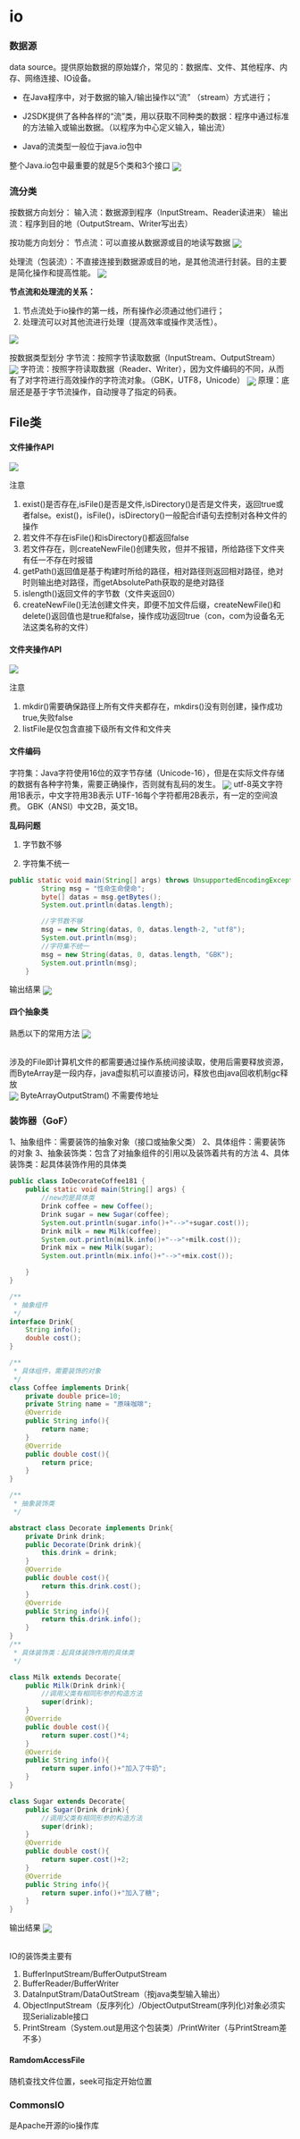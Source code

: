 # io
### 数据源
data source。提供原始数据的原始媒介，常见的：数据库、文件、其他程序、内存、网络连接、IO设备。
* 在Java程序中，对于数据的输入/输出操作以“流”
（stream）方式进行；
*  J2SDK提供了各种各样的“流”类，用以获取不同种类的数据：程序中通过标准的方法输入或输出数据。（以程序为中心定义输入，输出流）

* Java的流类型一般位于java.io包中

整个Java.io包中最重要的就是5个类和3个接口
<img src="./pictures/Annotation 2019-11-09 153426.png"  div align=center />

### 流分类
按数据方向划分：
输入流：数据源到程序（InputStream、Reader读进来）
输出流：程序到目的地（OutputStream、Writer写出去）

按功能方向划分：
节点流：可以直接从数据源或目的地读写数据
<img src="./pictures/Annotation 2019-11-09 154043.png"  div align=center />

处理流（包装流）：不直接连接到数据源或目的地，是其他流进行封装。目的主要是简化操作和提高性能。
<img src="./pictures/Annotation 2019-11-09 154112.png"  div align=center />


**节点流和处理流的关系：**
1. 节点流处于io操作的第一线，所有操作必须通过他们进行；
2. 处理流可以对其他流进行处理（提高效率或操作灵活性）。
<img src="./pictures/Annotation 2019-11-09 212504.png"  div align=center />



按数据类型划分
字节流：按照字节读取数据（InputStream、OutputStream）
<img src="./pictures/Annotation 2019-11-09 154646.png"  div align=center />
字符流：按照字符读取数据（Reader、Writer），因为文件编码的不同，从而有了对字符进行高效操作的字符流对象。（GBK，UTF8，Unicode）
<img src="./pictures/Annotation 2019-11-09 154738.png"  div align=center />
原理：底层还是基于字节流操作，自动搜寻了指定的码表。

## File类
#### 文件操作API
<img src="./pictures/Annotation 2019-11-09 163129.png"  div align=center />

注意
1. exist()是否存在,isFile()是否是文件,isDirectory()是否是文件夹，返回true或者false。exist()，isFile()，isDirectory()一般配合if语句去控制对各种文件的操作
2. 若文件不存在isFile()和isDirectory()都返回false
3. 若文件存在，则createNewFile()创建失败，但并不报错，所给路径下文件夹有任一不存在时报错
4. getPath()返回值是基于构建时所给的路径，相对路径则返回相对路径，绝对时则输出绝对路径，而getAbsolutePath获取的是绝对路径
5. islength()返回文件的字节数（文件夹返回0）
6. createNewFile()无法创建文件夹，即便不加文件后缀，createNewFile()和delete()返回值也是true和false，操作成功返回true（con，com为设备名无法这类名称的文件）

#### 文件夹操作API

<img src="./pictures/Annotation 2019-11-09 165307.png"  div align=center />

注意
1. mkdir()需要确保路径上所有文件夹都存在，mkdirs()没有则创建，操作成功true,失败false
2. listFile是仅包含直接下级所有文件和文件夹

#### 文件编码
字符集：Java字符使用16位的双字节存储（Unicode-16），但是在实际文件存储的数据有各种字符集，需要正确操作，否则就有乱码的发生。
<img src="./pictures/Annotation 2019-11-09 204029.png"  div align=center />
utf-8英文字符用1B表示，中文字符用3B表示
UTF-16每个字符都用2B表示，有一定的空间浪费。
GBK（ANSI）中文2B，英文1B。

**乱码问题**
1. 字节数不够

2. 字符集不统一
```java
public static void main(String[] args) throws UnsupportedEncodingException {
        String msg = "性命生命使命";
        byte[] datas = msg.getBytes();
        System.out.println(datas.length);

        //字节数不够
        msg = new String(datas, 0, datas.length-2, "utf8");
        System.out.println(msg);
        //字符集不统一
        msg = new String(datas, 0, datas.length, "GBK");
        System.out.println(msg);
    }
```

输出结果
<img src="./pictures/Annotation 2019-11-09 211918.png"  div align=center />

#### 四个抽象类
熟悉以下的常用方法
<img src="./pictures/Annotation 2019-11-09 212645.png"  div align=center />



</br>涉及的File即计算机文件的都需要通过操作系统间接读取，使用后需要释放资源，而ByteArray是一段内存，java虚拟机可以直接访问，释放也由java回收机制gc释放</br>
<img src="./pictures/Annotation 2019-11-14 210217.png"  div align=center />
ByteArrayOutputStram()  不需要传地址 

### 装饰器（GoF）
1、抽象组件：需要装饰的抽象对象（接口或抽象父类）
2、具体组件：需要装饰的对象
3、抽象装饰类：包含了对抽象组件的引用以及装饰着共有的方法
4、具体装饰类：起具体装饰作用的具体类

```java
public class IoDecorateCoffee181 {
    public static void main(String[] args) {
        //new的是具体类
        Drink coffee = new Coffee();
        Drink sugar = new Sugar(coffee);
        System.out.println(sugar.info()+"-->"+sugar.cost());
        Drink milk = new Milk(coffee);
        System.out.println(milk.info()+"-->"+milk.cost());
        Drink mix = new Milk(sugar);
        System.out.println(mix.info()+"-->"+mix.cost());

    }
}

/**
 * 抽象组件
 */
interface Drink{
    String info();
    double cost();
}

/**
 * 具体组件，需要装饰的对象
 */
class Coffee implements Drink{
    private double price=10;
    private String name = "原味咖啡";
    @Override
    public String info(){
        return name;
    }
    @Override
    public double cost(){
        return price;
    }
}

/**
 * 抽象装饰类
 */

abstract class Decorate implements Drink{
    private Drink drink;
    public Decorate(Drink drink){
        this.drink = drink;
    }
    @Override
    public double cost(){
        return this.drink.cost();
    }
    @Override
    public String info(){
        return this.drink.info();
    }
}
/**
 * 具体装饰类：起具体装饰作用的具体类
 */

class Milk extends Decorate{
    public Milk(Drink drink){
        //调用父类有相同形参的构造方法
        super(drink);
    }
    @Override
    public double cost(){
        return super.cost()*4;
    }
    @Override
    public String info(){
        return super.info()+"加入了牛奶";
    }
}

class Sugar extends Decorate{
    public Sugar(Drink drink){
        //调用父类有相同形参的构造方法
        super(drink);
    }
    @Override
    public double cost(){
        return super.cost()+2;
    }
    @Override
    public String info(){
        return super.info()+"加入了糖";
    }
}
```

输出结果
<img src="./pictures/Annotation 2019-11-15 092928.png"  div align=center />

<br>
IO的装饰类主要有

1. BufferInputStream/BufferOutputStream
2. BufferReader/BufferWriter
3. DataInputStram/DataOutStream（按java类型输入输出）
4. ObjectInputStream（反序列化）/ObjectOutputStream(序列化)对象必须实现Serializable接口
5. PrintStream（System.out是用这个包装类）/PrintWriter（与PrintStream差不多）</br>

#### RamdomAccessFile
随机查找文件位置，seek可指定开始位置

### CommonsIO
是Apache开源的io操作库